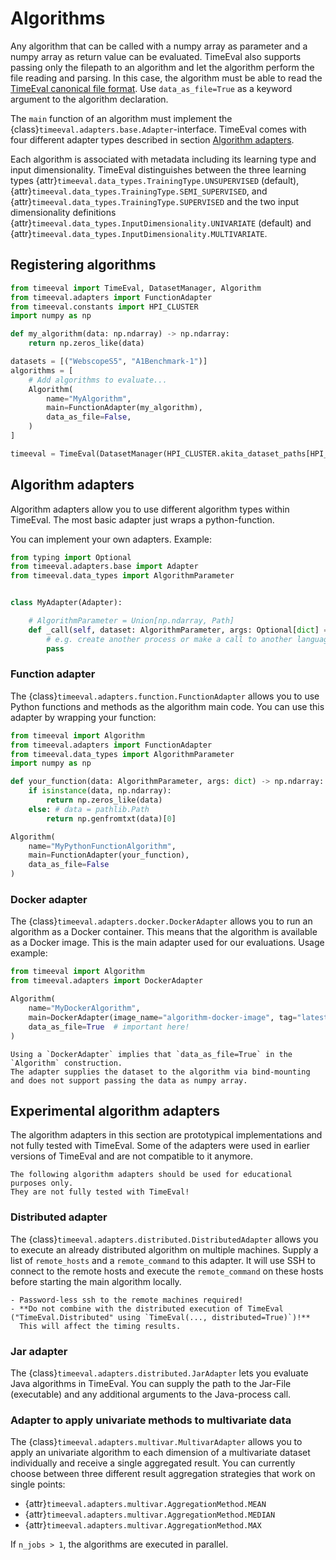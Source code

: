 # Algorithms

Any algorithm that can be called with a numpy array as parameter and a numpy array as return value can be evaluated.
TimeEval also supports passing only the filepath to an algorithm and let the algorithm perform the file reading and parsing.
In this case, the algorithm must be able to read the [TimeEval canonical file format](datasets.md#canonical-file-format).
Use `data_as_file=True` as a keyword argument to the algorithm declaration.

The `main` function of an algorithm must implement the {class}`timeeval.adapters.base.Adapter`-interface.
TimeEval comes with four different adapter types described in section [Algorithm adapters](#algorithm-adapters).

Each algorithm is associated with metadata including its learning type and input dimensionality.
TimeEval distinguishes between the three learning types {attr}`timeeval.data_types.TrainingType.UNSUPERVISED` (default),
{attr}`timeeval.data_types.TrainingType.SEMI_SUPERVISED`, and {attr}`timeeval.data_types.TrainingType.SUPERVISED`
and the two input dimensionality definitions {attr}`timeeval.data_types.InputDimensionality.UNIVARIATE` (default) and
{attr}`timeeval.data_types.InputDimensionality.MULTIVARIATE`.

## Registering algorithms

```python
from timeeval import TimeEval, DatasetManager, Algorithm
from timeeval.adapters import FunctionAdapter
from timeeval.constants import HPI_CLUSTER
import numpy as np

def my_algorithm(data: np.ndarray) -> np.ndarray:
    return np.zeros_like(data)

datasets = [("WebscopeS5", "A1Benchmark-1")]
algorithms = [
    # Add algorithms to evaluate...
    Algorithm(
        name="MyAlgorithm",
        main=FunctionAdapter(my_algorithm),
        data_as_file=False,
    )
]

timeeval = TimeEval(DatasetManager(HPI_CLUSTER.akita_dataset_paths[HPI_CLUSTER.BENCHMARK]), datasets, algorithms)
```

## Algorithm adapters

Algorithm adapters allow you to use different algorithm types within TimeEval.
The most basic adapter just wraps a python-function.

You can implement your own adapters.
Example:

```python
from typing import Optional
from timeeval.adapters.base import Adapter
from timeeval.data_types import AlgorithmParameter


class MyAdapter(Adapter):

    # AlgorithmParameter = Union[np.ndarray, Path]
    def _call(self, dataset: AlgorithmParameter, args: Optional[dict] = None) -> AlgorithmParameter:
        # e.g. create another process or make a call to another language
        pass
```

### Function adapter

The {class}`timeeval.adapters.function.FunctionAdapter` allows you to use Python functions and methods as the algorithm
main code.
You can use this adapter by wrapping your function:

```python
from timeeval import Algorithm
from timeeval.adapters import FunctionAdapter
from timeeval.data_types import AlgorithmParameter
import numpy as np

def your_function(data: AlgorithmParameter, args: dict) -> np.ndarray:
    if isinstance(data, np.ndarray):
        return np.zeros_like(data)
    else: # data = pathlib.Path
        return np.genfromtxt(data)[0]

Algorithm(
    name="MyPythonFunctionAlgorithm",
    main=FunctionAdapter(your_function),
    data_as_file=False
)
```

### Docker adapter

The {class}`timeeval.adapters.docker.DockerAdapter` allows you to run an algorithm as a Docker container.
This means that the algorithm is available as a Docker image.
This is the main adapter used for our evaluations.
Usage example:

```python
from timeeval import Algorithm
from timeeval.adapters import DockerAdapter

Algorithm(
    name="MyDockerAlgorithm",
    main=DockerAdapter(image_name="algorithm-docker-image", tag="latest"),
    data_as_file=True  # important here!
)
```

```{important}
Using a `DockerAdapter` implies that `data_as_file=True` in the `Algorithm` construction.
The adapter supplies the dataset to the algorithm via bind-mounting and does not support passing the data as numpy array.
```

## Experimental algorithm adapters

The algorithm adapters in this section are prototypical implementations and not fully tested with TimeEval.
Some of the adapters were used in earlier versions of TimeEval and are not compatible to it anymore.

```{warning}
The following algorithm adapters should be used for educational purposes only.
They are not fully tested with TimeEval!
```

### Distributed adapter

The {class}`timeeval.adapters.distributed.DistributedAdapter` allows you to execute an already distributed algorithm on multiple machines.
Supply a list of `remote_hosts` and a `remote_command` to this adapter.
It will use SSH to connect to the remote hosts and execute the `remote_command` on these hosts before starting the main algorithm locally. 

```{important}
- Password-less ssh to the remote machines required!
- **Do not combine with the distributed execution of TimeEval ("TimeEval.Distributed" using `TimeEval(..., distributed=True)`)!**
  This will affect the timing results.
```

### Jar adapter

The {class}`timeeval.adapters.distributed.JarAdapter` lets you evaluate Java algorithms in TimeEval.
You can supply the path to the Jar-File (executable) and any additional arguments to the Java-process call.

### Adapter to apply univariate methods to multivariate data

The {class}`timeeval.adapters.multivar.MultivarAdapter` allows you to apply an univariate algorithm to each dimension of a multivariate dataset individually
and receive a single aggregated result.
You can currently choose between three different result aggregation strategies that work on single points:

- {attr}`timeeval.adapters.multivar.AggregationMethod.MEAN`
- {attr}`timeeval.adapters.multivar.AggregationMethod.MEDIAN`
- {attr}`timeeval.adapters.multivar.AggregationMethod.MAX`

If `n_jobs > 1`, the algorithms are executed in parallel.
